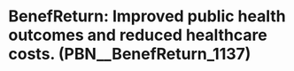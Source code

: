 # BenefReturn: __Improved public health outcomes and reduced healthcare costs.__ (PBN__BenefReturn_1137)

